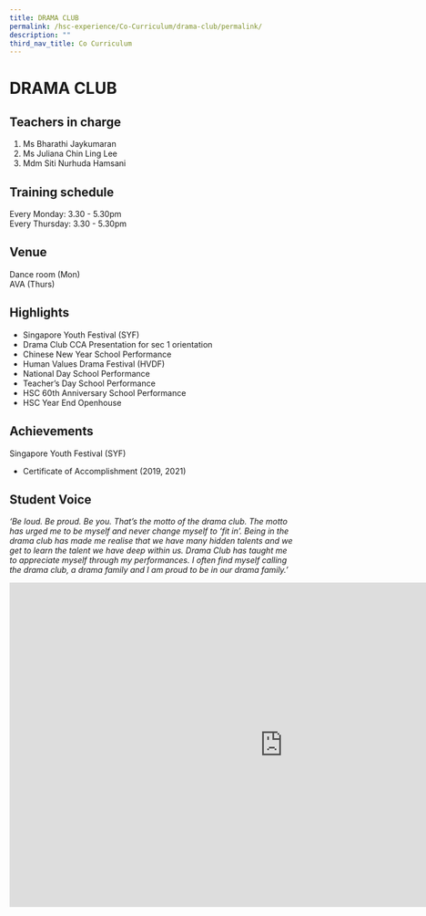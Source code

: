 ```yaml
---
title: DRAMA CLUB
permalink: /hsc-experience/Co-Curriculum/drama-club/permalink/
description: ""
third_nav_title: Co Curriculum
---
```

DRAMA CLUB
==========

Teachers in charge
------------------

1.  Ms Bharathi Jaykumaran
2.  Ms Juliana Chin Ling Lee
3.  Mdm Siti Nurhuda Hamsani

Training schedule
-----------------

Every Monday: 3.30 - 5.30pm  
Every Thursday: 3.30 - 5.30pm

Venue
-----

Dance room (Mon)  
AVA (Thurs)

Highlights
----------

*   Singapore Youth Festival (SYF)
*   Drama Club CCA Presentation for sec 1 orientation
*   Chinese New Year School Performance
*   Human Values Drama Festival (HVDF)
*   National Day School Performance
*   Teacher’s Day School Performance
*   HSC 60th Anniversary School Performance
*   HSC Year End Openhouse

Achievements
------------

Singapore Youth Festival (SYF)  

*   Certificate of Accomplishment (2019, 2021)

Student Voice
-------------

_‘Be loud. Be proud. Be you. That’s the motto of the drama club. The motto has urged me to be myself and never change myself to ‘fit in’. Being in the drama club has made me realise that we have many hidden talents and we get to learn the talent we have deep within us. Drama Club has taught me to appreciate myself through my performances. I often find myself calling the drama club, a drama family and I am proud to be in our drama family.’_

<iframe allowfullscreen="true" height="569" width="960" frameborder="0" src="https://docs.google.com/presentation/d/e/2PACX-1vSYw5ZUr1Z8JMQM_kHy-lKZHVvk6GmOA2ysuH9_QuI5284QGuFolaOosBkjc7beoa9TNAr7wBxrBuZ7/embed?start=false&amp;loop=false&amp;delayms=3000"></iframe>